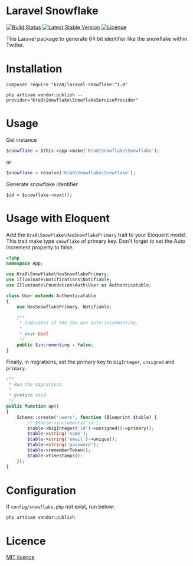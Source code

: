 # Laravel Snowflake
[![Build Status](https://travis-ci.org/kra8/laravel-snowflake.svg?branch=setup-travis)](https://travis-ci.org/kra8/laravel-snowflake)
[![Latest Stable Version](https://poser.pugx.org/kra8/laravel-snowflake/v/stable)](https://packagist.org/packages/kra8/laravel-snowflake)
[![License](https://poser.pugx.org/kra8/laravel-snowflake/license)](https://packagist.org/packages/kra8/laravel-snowflake)

This Laravel package to generate 64 bit identifier like the snowflake within Twitter.

# Installation
```
composer require "kra8/laravel-snowflake:^1.0"

php artisan vendor:publish --provider="Kra8\Snowflake\SnowflakeServiceProvider"
```
# Usage
Get instance
``` php
$snowflake = $this->app->make('Kra8\Snowflake\Snowflake');
```
or
``` php
$snowflake = resolve('Kra8\Snowflake\Snowflake');
```

Generate snowflake identifier
```
$id = $snowflake->next();
```
# Usage with Eloquent
Add the `Kra8\Snowflake\HasSnowflakePrimary` trait to your Eloquent model.
This trait make type `snowflake` of primary key.  Don't forget to set the Auto increment property to false.

``` php
<?php
namespace App;

use Kra8\Snowflake\HasSnowflakePrimary;
use Illuminate\Notifications\Notifiable;
use Illuminate\Foundation\Auth\User as Authenticatable;

class User extends Authenticatable
{
    use HasSnowflakePrimary, Notifiable;

    /**
     * Indicates if the IDs are auto-incrementing.
     *
     * @var bool
     */
    public $incrementing = false;
}
```

Finally, in migrations, set the primary key to `bigInteger`, `unsigned` and `primary`.

``` php
/**
 * Run the migrations.
 *
 * @return void
 */
public function up()
{
    Schema::create('users', function (Blueprint $table) {
        // $table->increments('id');
        $table->bigInteger('id')->unsigned()->primary();
        $table->string('name');
        $table->string('email')->unique();
        $table->string('password');
        $table->rememberToken();
        $table->timestamps();
    });
}
```


# Configuration
If `config/snowflake.php` not exist, run below:
```
php artisan vendor:publish
```

# Licence
[MIT licence](https://github.com/kra8/laravel-snowflake/blob/master/LICENSE)
